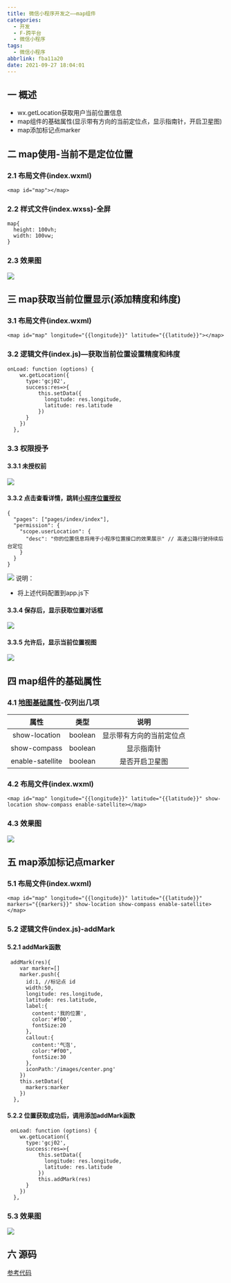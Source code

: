 ```yaml
---
title: 微信小程序开发之——map组件
categories:
  - 开发
  - F-跨平台
  - 微信小程序
tags:
  - 微信小程序
abbrlink: fba11a20
date: 2021-09-27 18:04:01
---
```

## 一 概述

* wx.getLocation获取用户当前位置信息
* map组件的基础属性(显示带有方向的当前定位点，显示指南针，开启卫星图)
* map添加标记点marker

<!--more-->

## 二 map使用-当前不是定位位置

### 2.1 布局文件(index.wxml)

```
<map id="map"></map>
```

### 2.2 样式文件(index.wxss)-全屏

```
map{
  height: 100vh;
  width: 100vw;
}
```

### 2.3 效果图

![][1]

## 三 map获取当前位置显示(添加精度和纬度)

### 3.1 布局文件(index.wxml)

```
<map id="map" longitude="{{longitude}}" latitude="{{latitude}}"></map>
```

### 3.2 逻辑文件(index.js)—获取当前位置设置精度和纬度

```
onLoad: function (options) {
    wx.getLocation({
      type:'gcj02',
      success:res=>{
          this.setData({
            longitude: res.longitude,
            latitude: res.latitude
          })
      }
    })
  },
```

### 3.3 权限授予

#### 3.3.1 未授权前

![][2]

#### 3.3.2 点击查看详情，跳转[小程序位置授权][00]

```
{
  "pages": ["pages/index/index"],
  "permission": {
    "scope.userLocation": {
      "desc": "你的位置信息将用于小程序位置接口的效果展示" // 高速公路行驶持续后台定位
    }
  }
}
```
![][3]
说明：

* 将上述代码配置到app.js下

#### 3.3.4 保存后，显示获取位置对话框
![][4]

#### 3.3.5 允许后，显示当前位置视图
![][5]

## 四 map组件的基础属性

### 4.1 [地图基础属性][01]-仅列出几项

|       属性       |  类型   |           说明           |
| :--------------: | :-----: | :----------------------: |
|  show-location   | boolean | 显示带有方向的当前定位点 |
|   show-compass   | boolean |        显示指南针        |
| enable-satellite | boolean |      是否开启卫星图      |

### 4.2 布局文件(index.wxml)

```
<map id="map" longitude="{{longitude}}" latitude="{{latitude}}" show-location show-compass enable-satellite></map>
```

### 4.3 效果图
![][6]

## 五 map添加标记点marker

### 5.1 布局文件(index.wxml)

```
<map id="map" longitude="{{longitude}}" latitude="{{latitude}}"  markers="{{markers}}" show-location show-compass enable-satellite></map>
```

### 5.2 逻辑文件(index.js)-addMark

#### 5.2.1 addMark函数

```
 addMark(res){
    var marker=[]
    marker.push({
      id:1, //标记点 id
      width:50,
      longitude: res.longitude,
      latitude: res.latitude,
      label:{
        content:'我的位置',
        color:'#f00',
        fontSize:20
      },
      callout:{
        content:'气泡',
        color:"#f00",
        fontSize:30
      },
      iconPath:'/images/center.png'
    })
    this.setData({
      markers:marker
    })
  },
```

#### 5.2.2 位置获取成功后，调用添加addMark函数

```
 onLoad: function (options) {
    wx.getLocation({
      type:'gcj02',
      success:res=>{
          this.setData({
            longitude: res.longitude,
            latitude: res.latitude
          })
          this.addMark(res)
      }
    })
  },
```

### 5.3 效果图
![][7]
## 六 源码
[参考代码](https://download.csdn.net/download/Calvin_zhou/25329453)


[00]:https://developers.weixin.qq.com/miniprogram/dev/reference/configuration/app.html#permission
[01]:https://developers.weixin.qq.com/miniprogram/dev/component/map.html
[1]:https://fastly.jsdelivr.net/gh/PGzxc/CDN@master/blog-wechat/wechat-map-first-view.png
[2]:https://fastly.jsdelivr.net/gh/PGzxc/CDN@master/blog-wechat/wechat-map-getlocation-permission.png
[3]:https://fastly.jsdelivr.net/gh/PGzxc/CDN@master/blog-wechat/wechat-map-permission-object.png
[4]:https://fastly.jsdelivr.net/gh/PGzxc/CDN@master/blog-wechat/wechat-map-permission-dyamic.png
[5]:https://fastly.jsdelivr.net/gh/PGzxc/CDN@master/blog-wechat/wechat-map-my-location.png
[6]:https://fastly.jsdelivr.net/gh/PGzxc/CDN@master/blog-wechat/wechat-map-location-compass.png
[7]:https://fastly.jsdelivr.net/gh/PGzxc/CDN@master/blog-wechat/wechat-map-marker-preview.gif
